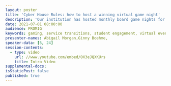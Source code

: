 ```yaml
---
layout: poster
title: 'Cyber House Rules: how to host a winning virtual game night'
description: 'Our institution has hosted monthly board game nights for our campus community for the last several years. However, when the COVID-19 pandemic hit, we were forced to cancel our in-person events and rethink how we would deliver game nights going forward. While pivoting to a virtual event seemed like the obvious solution, we encountered numerous setbacks in our quest to make an online game night a reality. In spring 2020, we experimented with online gaming platforms in order to ascertain the feasibility of holding virtual library game nights. This included a pilot event with library staff. Throughout these experiments we ran into many challenges, including: fickle internet speeds and computing power; a steep learning curve for the online platforms we were interested in using; limitations of the software available to us at the time; and technological comfort levels of the committee members. These impediments were extreme enough to delay our second attempt until spring of 2021, after a year-long hiatus. We will discuss how we worked to overcome these challenges for our second attempt, and will give attendees the opportunity to reflect on how they can host similar outreach events in their own institutions.'
date: 2021-07-01 08:00:00
audience: PROMIG
keywords: gaming, service transitions, student engagement, virtual event planning
presenter-names: Abigail Morgan,Ginny Boehme,
speaker-data: [5, 24]
session-contents:
  - type: video
    url: //www.youtube.com/embed/OX3eJQXKUrs
    title: Intro Video
supplemental-docs:
isStaticPost: false
published: true
---
```

